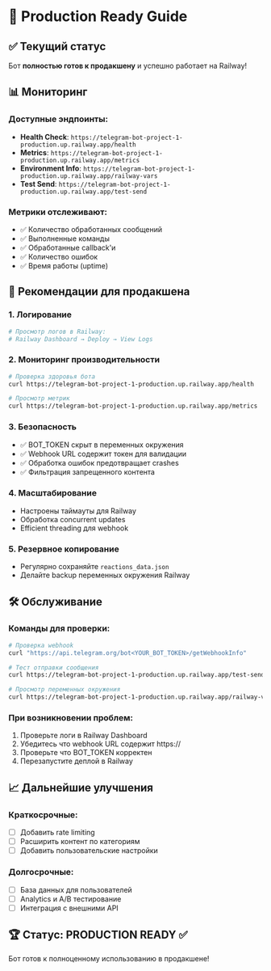 # 🚀 Production Ready Guide

## ✅ Текущий статус
Бот **полностью готов к продакшену** и успешно работает на Railway!

## 📊 Мониторинг

### Доступные эндпоинты:
- **Health Check**: `https://telegram-bot-project-1-production.up.railway.app/health`
- **Metrics**: `https://telegram-bot-project-1-production.up.railway.app/metrics`
- **Environment Info**: `https://telegram-bot-project-1-production.up.railway.app/railway-vars`
- **Test Send**: `https://telegram-bot-project-1-production.up.railway.app/test-send`

### Метрики отслеживают:
- ✅ Количество обработанных сообщений
- ✅ Выполненные команды
- ✅ Обработанные callback'и
- ✅ Количество ошибок
- ✅ Время работы (uptime)

## 🔧 Рекомендации для продакшена

### 1. **Логирование**
```bash
# Просмотр логов в Railway:
# Railway Dashboard → Deploy → View Logs
```

### 2. **Мониторинг производительности**
```bash
# Проверка здоровья бота
curl https://telegram-bot-project-1-production.up.railway.app/health

# Просмотр метрик
curl https://telegram-bot-project-1-production.up.railway.app/metrics
```

### 3. **Безопасность**
- ✅ BOT_TOKEN скрыт в переменных окружения
- ✅ Webhook URL содержит токен для валидации
- ✅ Обработка ошибок предотвращает crashes
- ✅ Фильтрация запрещенного контента

### 4. **Масштабирование**
- Настроены таймауты для Railway
- Обработка concurrent updates
- Efficient threading для webhook

### 5. **Резервное копирование**
- Регулярно сохраняйте `reactions_data.json`
- Делайте backup переменных окружения Railway

## 🛠️ Обслуживание

### Команды для проверки:
```bash
# Проверка webhook
curl "https://api.telegram.org/bot<YOUR_BOT_TOKEN>/getWebhookInfo"

# Тест отправки сообщения
curl https://telegram-bot-project-1-production.up.railway.app/test-send

# Просмотр переменных окружения
curl https://telegram-bot-project-1-production.up.railway.app/railway-vars
```

### При возникновении проблем:
1. Проверьте логи в Railway Dashboard
2. Убедитесь что webhook URL содержит https://
3. Проверьте что BOT_TOKEN корректен
4. Перезапустите деплой в Railway

## 📈 Дальнейшие улучшения

### Краткосрочные:
- [ ] Добавить rate limiting
- [ ] Расширить контент по категориям
- [ ] Добавить пользовательские настройки

### Долгосрочные:
- [ ] База данных для пользователей
- [ ] Analytics и A/B тестирование
- [ ] Интеграция с внешними API

## 🏆 Статус: PRODUCTION READY ✅

Бот готов к полноценному использованию в продакшене!
